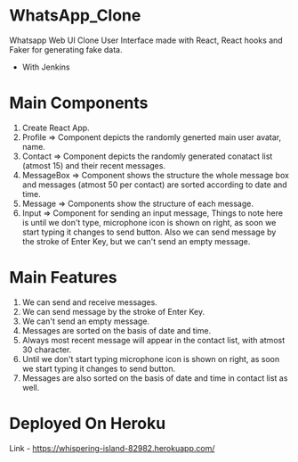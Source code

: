 # WhatsApp_Clone
Whatsapp Web UI Clone User Interface made with React, React hooks and Faker for generating fake data.

- With Jenkins

# Main Components
1. Create React App.
2. Profile => Component depicts the randomly generted main user avatar, name.
3. Contact => Component depicts the randomly generated conatact list (atmost 15) and their recent messages.
4. MessageBox => Component shows the structure the whole message box and messages (atmost 50 per contact) are sorted according to date and time.
5. Message => Components show the structure of each message.
6. Input => Component for sending an input message, Things to note here is until we don't type, microphone icon is shown on right, as soon we start typing it changes to send button. Also we can send message by the stroke of Enter Key, but we can't send an empty message.

# Main Features
1. We can send and receive messages.
2. We can send message by the stroke of Enter Key.
3. We can't send an empty message.
4. Messages are sorted on the basis of date and time.
5. Always most recent message will appear in the contact list, with atmost 30 character.
6. Until we don't start typing microphone icon is shown on right, as soon we start typing it changes to send button.
7. Messages are also sorted on the basis of date and time in contact list as well.

# Deployed On Heroku 
Link - https://whispering-island-82982.herokuapp.com/
